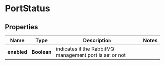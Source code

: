 # PortStatus

## Properties
Name | Type | Description | Notes
------------ | ------------- | ------------- | -------------
**enabled** | **Boolean** | indicates if the RabbitMQ management port is set or not | 
